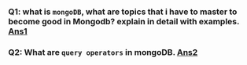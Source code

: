 ### Q1: what is `mongoDB`, what are topics that i have to master to become good in Mongodb? explain in detail with examples. [Ans1](https://github.com/hameed003/mongoDB/blob/main/basics-of-mongodb/content/Ans1.md)

### Q2: What are `query operators` in mongoDB. [Ans2](https://github.com/hameed003/mongoDB/blob/main/basics-of-mongodb/content/Ans2.md)

